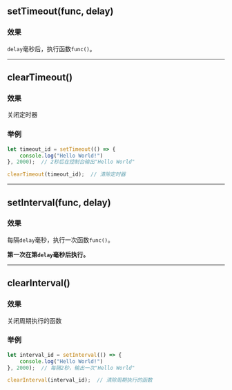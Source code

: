 ## setTimeout(func, delay)

### 效果
`delay`毫秒后，执行函数`func()`。

---

## clearTimeout()

### 效果

关闭定时器

### 举例

```js
let timeout_id = setTimeout(() => {
    console.log("Hello World!")
}, 2000);  // 2秒后在控制台输出"Hello World"

clearTimeout(timeout_id);  // 清除定时器
```

---

## setInterval(func, delay)

### 效果

每隔`delay`毫秒，执行一次函数`func()`。

**第一次在第`delay`毫秒后执行。**

---

## clearInterval()

### 效果

关闭周期执行的函数

### 举例

```js
let interval_id = setInterval(() => {
    console.log("Hello World!")
}, 2000);  // 每隔2秒，输出一次"Hello World"

clearInterval(interval_id);  // 清除周期执行的函数
```
